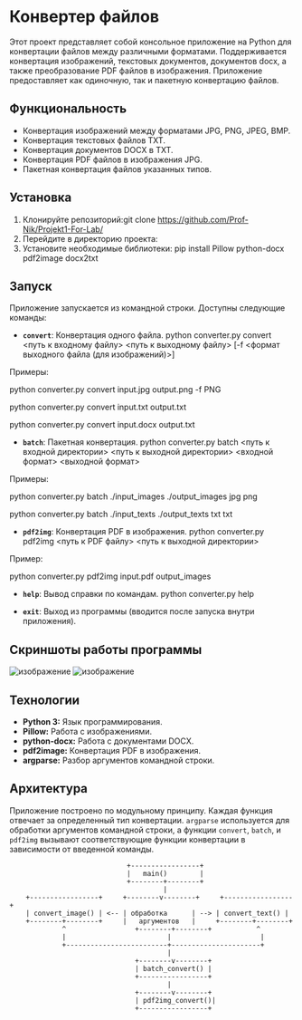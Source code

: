 # Конвертер файлов
Этот проект представляет собой консольное приложение на Python для конвертации файлов между различными форматами. Поддерживается конвертация изображений, текстовых документов, документов docx, а также преобразование PDF файлов в изображения. Приложение предоставляет как одиночную, так и пакетную конвертацию файлов.

## Функциональность
* Конвертация изображений между форматами JPG, PNG, JPEG, BMP.
* Конвертация текстовых файлов TXT.
* Конвертация документов DOCX в TXT.
* Конвертация PDF файлов в изображения JPG.
* Пакетная конвертация файлов указанных типов.

## Установка
1. Клонируйте репозиторий:git clone <https://github.com/Prof-Nik/Projekt1-For-Lab/>
2. Перейдите в директорию проекта:
3. Установите необходимые библиотеки:
pip install Pillow python-docx pdf2image docx2txt

## Запуск
Приложение запускается из командной строки. Доступны следующие команды:
* **`convert`**: Конвертация одного файла.
python converter.py convert <путь к входному файлу> <путь к выходному файлу> [-f <формат выходного файла (для изображений)>]

Примеры:

python converter.py convert input.jpg output.png -f PNG

python converter.py convert input.txt output.txt

python converter.py convert input.docx output.txt

* **`batch`**: Пакетная конвертация.
python converter.py batch <путь к входной директории> <путь к выходной директории> <входной формат> <выходной формат>

Примеры:

python converter.py batch ./input_images ./output_images jpg png 

python converter.py batch ./input_texts ./output_texts txt txt

* **`pdf2img`**: Конвертация PDF в изображения.
python converter.py pdf2img <путь к PDF файлу> <путь к выходной директории>

Пример:

python converter.py pdf2img input.pdf output_images

* **`help`**: Вывод справки по командам.
python converter.py help

* **`exit`**: Выход из программы (вводится после запуска внутри приложения).

## Скриншоты работы программы
![изображение](https://github.com/user-attachments/assets/002f2ca4-f56f-44b3-b193-e4868f48c175)
![изображение](https://github.com/user-attachments/assets/e043c5b4-f31d-4fdf-9f5c-066bc8b7d21c)


## Технологии
* **Python 3:** Язык программирования.
* **Pillow:** Работа с изображениями.
* **python-docx:** Работа с документами DOCX.
* **pdf2image:** Конвертация PDF в изображения.
* **argparse:** Разбор аргументов командной строки.


## Архитектура
Приложение построено по модульному принципу. Каждая функция отвечает за определенный тип конвертации. `argparse` используется для обработки аргументов командной строки, а функции `convert`, `batch`, и `pdf2img` вызывают соответствующие функции конвертации в зависимости от введенной команды.


  
                                 +-----------------+
                                 |   main()        |
                                 +--------+--------+
                                          |
        +-----------------+     +--------v--------+     +-----------------+
        | convert_image() | <-- | обработка      | --> | convert_text() |
        +--------+--------+     |   аргументов   |     +--------+--------+
                 ^                 +--------+--------+           ^
                 |                         |                      |
                 +-------------------------+----------------------+
                                           |
                                   +--------v--------+
                                   | batch_convert() |
                                   +-----------------+
                                           |
                                   +--------v--------+
                                   | pdf2img_convert()|
                                   +-----------------+

